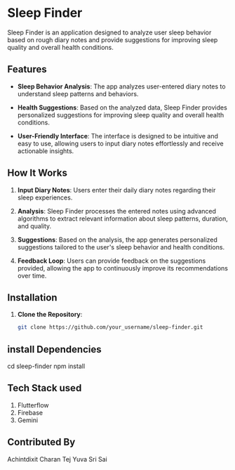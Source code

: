 # Sleep Finder

Sleep Finder is an application designed to analyze user sleep behavior based on rough diary notes and provide suggestions for improving sleep quality and overall health conditions.

## Features

- **Sleep Behavior Analysis**: The app analyzes user-entered diary notes to understand sleep patterns and behaviors.
  
- **Health Suggestions**: Based on the analyzed data, Sleep Finder provides personalized suggestions for improving sleep quality and overall health conditions.

- **User-Friendly Interface**: The interface is designed to be intuitive and easy to use, allowing users to input diary notes effortlessly and receive actionable insights.

## How It Works

1. **Input Diary Notes**: Users enter their daily diary notes regarding their sleep experiences.
   
2. **Analysis**: Sleep Finder processes the entered notes using advanced algorithms to extract relevant information about sleep patterns, duration, and quality.
   
3. **Suggestions**: Based on the analysis, the app generates personalized suggestions tailored to the user's sleep behavior and health conditions.
   
4. **Feedback Loop**: Users can provide feedback on the suggestions provided, allowing the app to continuously improve its recommendations over time.

## Installation

1. **Clone the Repository**: 
   ```bash
   git clone https://github.com/your_username/sleep-finder.git
## install Dependencies
cd sleep-finder
npm install

## Tech Stack used
1. Flutterflow
2. Firebase
3. Gemini
## Contributed By
Achintdixit 
Charan Tej
Yuva Sri Sai
